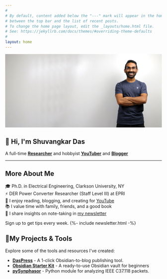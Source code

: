 ```yaml
---
#
# By default, content added below the "---" mark will appear in the home page
# between the top bar and the list of recent posts.
# To change the home page layout, edit the _layouts/home.html file.
# See: https://jekyllrb.com/docs/themes/#overriding-theme-defaults
#
layout: home
---
```

![Shuvangkar Das](/assets/images/Shuvangkar-Das-2022-10-09.jpg)
## 👋 Hi, I'm **Shuvangkar Das**
A full-time **[Researcher](https://portfolio.shuvangkardas.com)** and hobbyist  **[YouTuber](https://www.youtube.com/ShuvangkarDas)** and **[Blogger](https://blog.shuvangkardas.com/)**

---


## More About Me
🎓 Ph.D. in Electrical Engineering, Clarkson University, NY  
⚡ DER Power Converter Researcher (Staff Level III) at EPRI  
🎥 I enjoy reading, blogging, and creating for [YouTube](https://www.youtube.com/channel/UCnWVmYm4RE3I1dxSikEAIjA)  
📚 I value time with family, friends, and a good book  
💌 I share insights on note-taking in [my newsletter](#)


Sign up to get tips every week.
{%- include newsletter.html -%}



## 🚀My Projects & Tools
Explore some of the tools and resources I've created:
- **[DasPress](/daspress)** - A 1-click Obsidian-to-blog publishing tool.
- **[Obsidian Starter Kit](/obsidian-starter-kit)** - A ready-to-use Obsidian vault for beginners
- **[pySynphasor](/pySynphasor/)** - Python module for analyzing IEEE C37.118 packets. 

